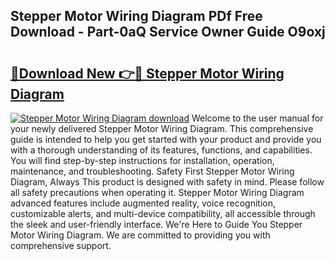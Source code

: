## Stepper Motor Wiring Diagram PDf Free Download - Part-0aQ Service Owner Guide O9oxj

# <h2><a href="http://dfs97xb.blite.top/?on=Stepper+Motor+Wiring+Diagram">🔗Download New 👉🔴 Stepper Motor Wiring Diagram</a></h2>

[![Stepper Motor Wiring Diagram download](https://i.imgur.com/lujVjoI.png)](http://dfs97xb.blite.top/?on=Stepper+Motor+Wiring+Diagram)
Welcome to the user manual for your newly delivered Stepper Motor Wiring Diagram. This comprehensive guide is intended to help you get started with your product and provide you with a thorough understanding of its features, functions, and capabilities. You will find step-by-step instructions for installation, operation, maintenance, and troubleshooting. Safety First Stepper Motor Wiring Diagram, Always This product is designed with safety in mind. Please follow all safety precautions when operating it. Stepper Motor Wiring Diagram advanced features include augmented reality, voice recognition, customizable alerts, and multi-device compatibility, all accessible through the sleek and user-friendly interface. We're Here to Guide You Stepper Motor Wiring Diagram. We are committed to providing you with comprehensive support.
